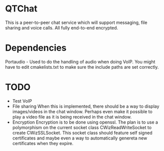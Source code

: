 # QTChat
This is a peer-to-peer chat service which will support messaging, file sharing and voice calls. All fully end-to-end encrypted.
# Dependencies
Portaudio - Used to do the handling of audio when doing VoIP.
You might have to edit cmakelists.txt to make sure the include paths are set correctly.
# TODO
- Test VoIP
- File sharing
When this is implemented, there should be a way to display images/videos in the chat window. Perhaps even make it possible to play a video file as it is being received in the chat window.
- Encryption
Encryption is to be done using openssl. The plan is to use a polymorphism on the current socket class CWizReadWriteSocket to create CWizSSLSocket.
This socket class should feature self signed certificates and maybe even a way to automatically genereta new certificates when they expire.
